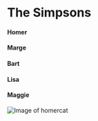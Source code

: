 # The Simpsons
#### Homer 
#### Marge
#### Bart
#### Lisa
#### Maggie

![Image of homercat](https://octodex.github.com/images/homercat.png)
